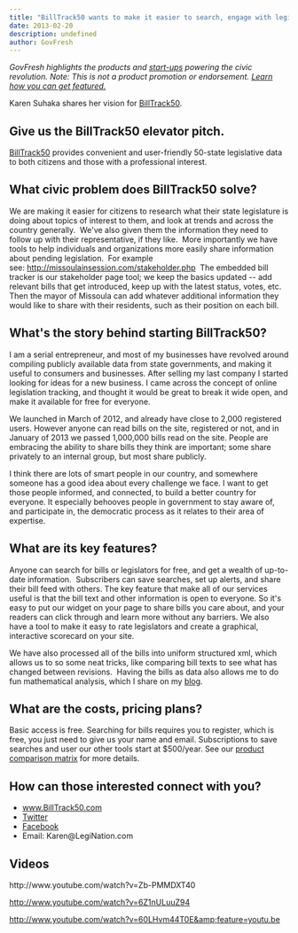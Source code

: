 ```yaml
---
title: "BillTrack50 wants to make it easier to search, engage with legislation"
date: 2013-02-20
description: undefined
author: GovFresh
---
```


<em>GovFresh highlights the products and <a href="http://govfresh.com/category/topics/startups/">start-ups</a> powering the civic revolution. Note: This is not a product promotion or endorsement. <a href="http://govfresh.com/2011/10/how-civic-entrepreneurs-and-developers-can-share-your-work-with-govfresh-readers/">Learn how you can get featured.</a></em>

Karen Suhaka shares her vision for <a href="http://www.billtrack50.com/" target="_blank">BillTrack50</a>.

<h2>Give us the BillTrack50 elevator pitch.</h2>
<a href="http://www.billtrack50.com/" target="_blank">BillTrack50</a> provides convenient and user-friendly 50-state legislative data to both citizens and those with a professional interest.
<h2>What civic problem does BillTrack50 solve?</h2>
We are making it easier for citizens to research what their state legislature is doing about topics of interest to them, and look at trends and across the country generally.  We've also given them the information they need to follow up with their representative, if they like.  More importantly we have tools to help individuals and organizations more easily share information about pending legislation.  For example see: <a href="http://missoulainsession.com/stakeholder.php" target="_blank">http://missoulainsession.com/stakeholder.php</a>  The embedded bill tracker is our stakeholder page tool; we keep the basics updated -- add relevant bills that get introduced, keep up with the latest status, votes, etc. Then the mayor of Missoula can add whatever additional information they would like to share with their residents, such as their position on each bill.
<h2>What's the story behind starting BillTrack50?</h2>
I am a serial entrepreneur, and most of my businesses have revolved around compiling publicly available data from state governments, and making it useful to consumers and businesses. After selling my last company I started looking for ideas for a new business. I came across the concept of online legislation tracking, and thought it would be great to break it wide open, and make it available for free for everyone.

We launched in March of 2012, and already have close to 2,000 registered users. However anyone can read bills on the site, registered or not, and in January of 2013 we passed 1,000,000 bills read on the site. People are embracing the ability to share bills they think are important; some share privately to an internal group, but most share publicly.

I think there are lots of smart people in our country, and somewhere someone has a good idea about every challenge we face. I want to get those people informed, and connected, to build a better country for everyone. It especially behooves people in government to stay aware of, and participate in, the democratic process as it relates to their area of expertise.
<h2>What are its key features?</h2>
Anyone can search for bills or legislators for free, and get a wealth of up-to-date information.  Subscribers can save searches, set up alerts, and share their bill feed with others. The key feature that make all of our services useful is that the bill text and other information is open to everyone. So it's easy to put our widget on your page to share bills you care about, and your readers can click through and learn more without any barriers. We also have a tool to make it easy to rate legislators and create a graphical, interactive scorecard on your site.

We have also processed all of the bills into uniform structured xml, which allows us to so some neat tricks, like comparing bill texts to see what has changed between revisions.  Having the bills as data also allows me to do fun mathematical analysis, which I share on my <a href="http://www.billtrack50.com/blog/eye-candy/" target="_blank">blog</a>.
<h2>What are the costs, pricing plans?</h2>
Basic access is free. Searching for bills requires you to register, which is free, you just need to give us your name and email. Subscriptions to save searches and user our other tools start at $500/year. See our <a href="http://www.billtrack50.com/FeatureMatrix" target="_blank">product comparison matrix</a> for more details.
<h2>How can those interested connect with you?</h2>
<ul>
	<li><a href="http://www.billtrack50.com/" target="_blank">www.BillTrack50.com</a></li>
	<li><a href="https://twitter.com/BillTrack50" target="_blank">Twitter</a></li>
	<li><a href="http://www.facebook.com/LegiNation" target="_blank">Facebook</a></li>
	<li>Email: Karen@LegiNation.com</li>
</ul>

<h2>Videos</h2>
http://www.youtube.com/watch?v=Zb-PMMDXT40

http://www.youtube.com/watch?v=6Z1nULuuZ94

http://www.youtube.com/watch?v=60LHvm44T0E&amp;feature=youtu.be

